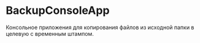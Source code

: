 # BackupConsoleApp

Консольное приложения для копирования файлов из исходной папки в целевую с временным штампом.
